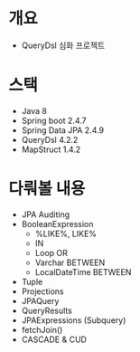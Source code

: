 # 개요

- QueryDsl 심화 프로젝트

# 스택

- Java 8
- Spring boot 2.4.7
- Spring Data JPA 2.4.9
- QueryDsl 4.2.2
- MapStruct 1.4.2

# 다뤄볼 내용

- JPA Auditing
- BooleanExpression
    - %LIKE%, LIKE%  
    - IN
    - Loop OR
    - Varchar BETWEEN
    - LocalDateTime BETWEEN
- Tuple
- Projections
- JPAQuery<T>
- QueryResults<T>
- JPAExpressions (Subquery)
- fetchJoin()
- CASCADE & CUD
